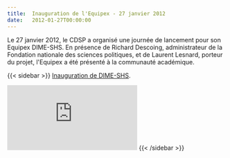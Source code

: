 ```yaml
---
title:  Inauguration de l'Equipex - 27 janvier 2012
date:   2012-01-27T00:00:00
---
```


Le 27 janvier 2012, le CDSP a organisé une journée de lancement pour son Equipex DIME-SHS.
En présence de Richard Descoing, administrateur de la Fondation nationale des sciences politiques, et de Laurent Lesnard, porteur du projet, l'Equipex a été présenté à la communauté académique.


{{< sidebar >}}
<a href="https://vimeo.com/36091749">Inauguration de DIME-SHS</a>.<br>
<iframe src="https://player.vimeo.com/video/36091749?color=ffffff&byline=0&portrait=0" frameborder="0" with="100%"></iframe>
{{< /sidebar >}}
